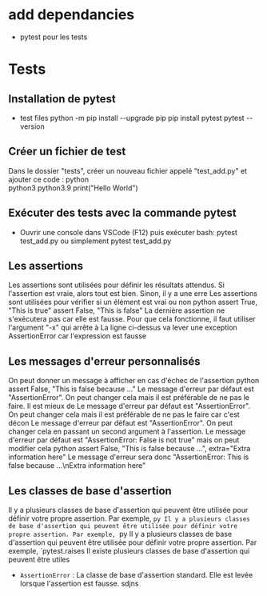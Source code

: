 # add dependancies 
- pytest pour les tests 


# Tests
## Installation de pytest

- test files
python -m pip install --upgrade pip 
pip install pytest
pytest --version

## Créer un fichier de test
Dans le dossier "tests", créer un nouveau fichier appelé "test_add.py" et ajouter ce code :
python  
python3
python3.9
print("Hello World")
## Exécuter des tests avec la commande pytest

- Ouvrir une console dans VSCode (F12) puis exécuter
bash: pytest test_add.py
ou simplement
pytest test_add.py

## Les assertions
Les assertions sont utilisées pour définir les résultats attendus. Si l'assertion est vraie, alors tout est bien. Sinon, il y a une erre
Les assertions sont utilisées pour vérifier si un élément est vrai ou non
python
assert True, "This is true"
assert False, "This is false"
La dernière assertion ne s'exécutera pas car elle est fausse. Pour que cela fonctionne, il faut utiliser l'argument "-x" qui arrête à
La ligne ci-dessus va lever une exception AssertionError car l'expression est fausse
## Les messages d'erreur personnalisés
On peut donner un message à afficher en cas d'échec de l'assertion
python
assert False, "This is false because ..."
Le message d'erreur par défaut est "AssertionError". On peut changer cela mais il est préférable de ne pas le faire. Il est mieux de
Le message d'erreur par défaut est "AssertionError". On peut changer cela mais il est préférable de ne pas le faire car c'est décon
Le message d'erreur par défaut est "AssertionError". On peut changer cela en passant un second argument à l'assertion.
Le message d'erreur par défaut est "AssertionError: False is not true" mais on peut modifier cela
python
assert False, "This is false because ...", extra="Extra information here"
Le message d'erreur sera donc "AssertionError: This is false because ...\nExtra information here"
## Les classes de base d'assertion
Il y a plusieurs classes de base d'assertion qui peuvent être utilisée pour définir votre propre assertion. Par exemple, `py
Il y a plusieurs classes de base d'assertion qui peuvent être utilisée pour définir votre propre assertion. Par exemple, `py
Il y a plusieurs classes de base d'assertion qui peuvent être utilisée pour définir votre propre assertion. Par exemple, `pytest.raises
Il existe plusieurs classes de base d'assertion qui peuvent être utiles
- `AssertionError` : La classe de base d'assertion standard. Elle est levée lorsque l'assertion est fausse.
sdjns